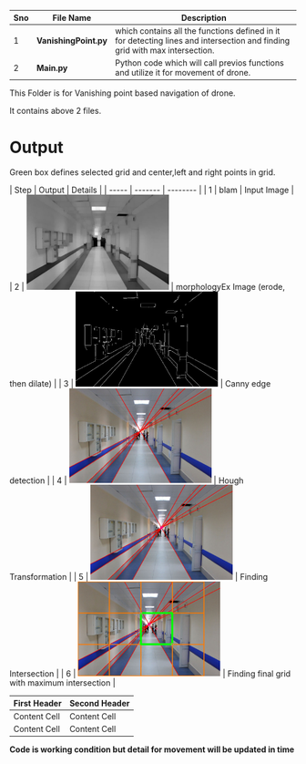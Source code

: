 Sno | File Name | Description
--- | --------- | -----------
1 | **VanishingPoint.py** | which contains all the functions defined in it for detecting lines and intersection and finding grid with max intersection.
2 | **Main.py** | Python code which will call previos functions and utilize it for movement of drone.

This Folder is for Vanishing point based navigation of drone.

It contains above 2 files.

# Output
<p>Green box defines selected grid and center,left and right points in grid.</p>
</n>
</n>
| Step  | Output  | Details  |
| ----- | ------- | -------- |
| 1 | blam | Input Image |
| 2 | <img src="/vanish_point/opening.jpg" width="250"> | morphologyEx Image (erode, then dilate) |
| 3 | <img src="/vanish_point/canny.jpg" width="250"> | Canny edge detection |
| 4 | <img src="/vanish_point/hough.jpg" width="250"> | Hough Transformation |
| 5 | <img src="/vanish_point/circle.jpg" width="250"> | Finding Intersection |
| 6 | <img src="/vanish_point/corridor_6.jpg" width="250"> | Finding final grid with maximum intersection |


| First Header  | Second Header |
| ------------- | ------------- |
| Content Cell  | Content Cell  |
| Content Cell  | Content Cell  |

**Code is working condition but detail for movement will be updated in time**
